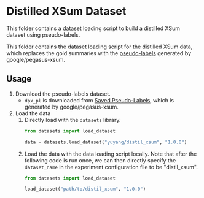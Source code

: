 # Distilled XSum Dataset


This folder contains a dataset loading script to build a distilled XSum dataset using pseudo-labels.


This folder contains the dataset loading script for the distilled XSum data, which replaces the gold summaries with the [pseudo-labels](https://github.com/huggingface/transformers/blob/main/examples/research_projects/seq2seq-distillation/precomputed_pseudo_labels.md) generated by google/pegasus-xsum.

## Usage
1. Download the pseudo-labels dataset.
    - `dpx_pl` is downloaded from [Saved Pseudo-Labels](https://github.com/huggingface/transformers/blob/main/examples/research_projects/seq2seq-distillation/precomputed_pseudo_labels.md), which is generated by google/pegasus-xsum.
2. Load the data
    1. Directly load with the `datasets` library.
        ```python
        from datasets import load_dataset

        data = datasets.load_dataset("yuyang/distil_xsum", "1.0.0")
        ```
    2. Load the data with the data loading script locally. Note that after the following code is run once, we can then directly specify the `dataset_name` in the experiment configuration file to be "distil_xsum".
        ```python
        from datasets import load_dataset

        load_dataset("path/to/distil_xsum", "1.0.0")
        ```    